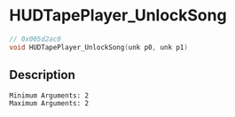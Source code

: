 # HUDTapePlayer_UnlockSong
```c
// 0x005d2ac0
void HUDTapePlayer_UnlockSong(unk p0, unk p1)
```
## Description
```
Minimum Arguments: 2
Maximum Arguments: 2
```
